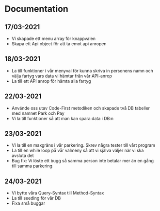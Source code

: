# Documentation

## 17/03-2021
* Vi skapade ett menu array för knappvalen
* Skapa ett Api object för att ta emot api anropen

## 18/03-2021
* La till funktioner i vår menyval för kunna skriva in personens namn och välja fartyg vars data vi hämtar från vår API-anrop
* La till ett API anrop för hämta alla fartyg

## 22/03-2021
* Använde oss utav Code-First metodiken och skapade två DB tabeller med namnet Park och Pay
* Vi la till funktioner så att man kan spara data i DB:n

## 23/03-2021
* Vi la till en maxgräns i vår parkering. Skrev några tester till vårt program
* La till en while loop på vår valmeny så att vi själva väljer när vi ska avsluta det
* Bug fix: Vi löste ett bugg så samma person inte betalar mer än en gång till samma parkering

## 24/03-2021
* Vi bytte våra Query-Syntax till Method-Syntax
* La till seeding för vår DB
* Fixa små buggar
